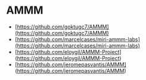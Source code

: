 # AMMM

- [https://github.com/goktugc7/AMMM](https://github.com/goktugc7/AMMM)
- [https://github.com/marcelcases/miri-ammm-labs](https://github.com/marcelcases/miri-ammm-labs)
- [https://github.com/eloygil/AMMM-Project] (https://github.com/eloygil/AMMM-Project)
- [https://github.com/jeromepasvantis/AMMM] (https://github.com/jeromepasvantis/AMMM)
